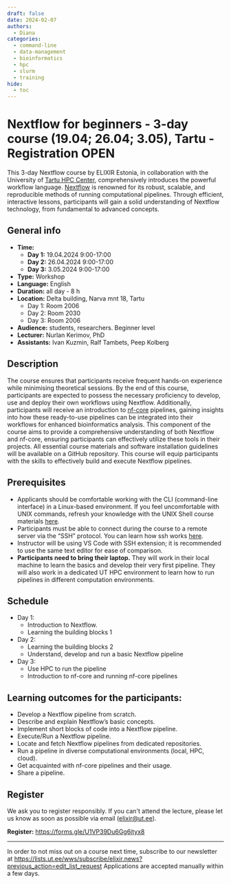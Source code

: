 ```yaml
---
draft: false
date: 2024-02-07
authors:
  - Diana
categories:
  - command-line
  - data-management
  - bioinformatics
  - hpc
  - slurm
  - training
hide:
  - toc
---
```


# Nextflow for beginners - 3-day course (19.04; 26.04; 3.05), Tartu - Registration OPEN

This 3-day Nextflow course by ELIXIR Estonia, in collaboration with the University of [Tartu HPC Center](https://hpc.ut.ee/), comprehensively introduces the powerful workflow language. [Nextflow](https://www.nextflow.io/) is renowned for its robust, scalable, and reproducible methods of running computational pipelines. Through efficient, interactive lessons, participants will gain a solid understanding of Nextflow technology, from fundamental to advanced concepts.

<!-- more -->
## General info 

* __Time:__
    * __Day 1:__ 19.04.2024 9:00-17:00
    * __Day 2:__ 26.04.2024 9:00-17:00
    * __Day 3:__ 3.05.2024 9:00-17:00
* __Type:__ Workshop
* __Language:__ English
* __Duration:__ all day - 8 h
* __Location:__ Delta building, Narva mnt 18, Tartu
    * Day 1: Room 2006
    * Day 2: Room 2030
    * Day 3: Room 2006
* __Audience:__ students, researchers. Beginner level
* __Lecturer:__ Nurlan Kerimov, PhD
* __Assistants:__ Ivan Kuzmin, Ralf Tambets, Peep Kolberg


## Description

The course ensures that participants receive frequent hands-on experience while minimising theoretical sessions. By the end of this course, participants are expected to possess the necessary proficiency to develop, use and deploy their own workflows using Nextflow. Additionally, participants will receive an introduction to [nf-core](https://nf-co.re/) pipelines, gaining insights into how these ready-to-use pipelines can be integrated into their workflows for enhanced bioinformatics analysis. This component of the course aims to provide a comprehensive understanding of both Nextflow and nf-core, ensuring participants can effectively utilize these tools in their projects.
All essential course materials and software installation guidelines will be available on a GitHub repository. This course will equip participants with the skills to effectively build and execute Nextflow pipelines.

## Prerequisites

* Applicants should be comfortable working with the CLI (command-line interface) in a Linux-based environment. If you feel uncomfortable with UNIX commands, refresh your knowledge with the UNIX Shell course materials [here](https://swcarpentry.github.io/shell-novice/).
* Participants must be able to connect during the course to a remote server via the “SSH” protocol. You can learn how ssh works [here](https://www.hostinger.com/tutorials/ssh-tutorial-how-does-ssh-work).
* Instructor will be using VS Code with SSH extension; it is recommended to use the same text editor for ease of comparison.
* __Participants need to bring their laptop.__ They will work in their local machine to learn the basics and develop their very first pipeline. They will also work in a dedicated UT HPC environment to learn how to run pipelines in different computation environments.

## Schedule

* Day 1:
    * Introduction to Nextflow.
    * Learning the building blocks 1
* Day 2:
    * Learning the building blocks 2
    * Understand, develop and run a basic Nextflow pipeline
* Day 3:
    * Use HPC to run the pipeline
    * Introduction to nf-core and running nf-core pipelines


## Learning outcomes for the participants:

* Develop a Nextflow pipeline from scratch.
* Describe and explain Nextflow’s basic concepts.
* Implement short blocks of code into a Nextflow pipeline.
* Execute/Run a Nextflow pipeline.
* Locate and fetch Nextflow pipelines from dedicated repositories.
* Run a pipeline in diverse computational environments (local, HPC, cloud).
* Get acquainted with nf-core pipelines and their usage.
* Share a pipeline.

## Register

We ask you to register responsibly. If you can't attend the lecture, please let us know as soon as possible via email (elixir@ut.ee).

__Register:__   https://forms.gle/U1VP39Du6Gg6jtyx8  

---

In order to not miss out on a course next time, subscribe to our newsletter at  https://lists.ut.ee/wws/subscribe/elixir.news?previous_action=edit_list_request
Applications are accepted manually within a few days. 
